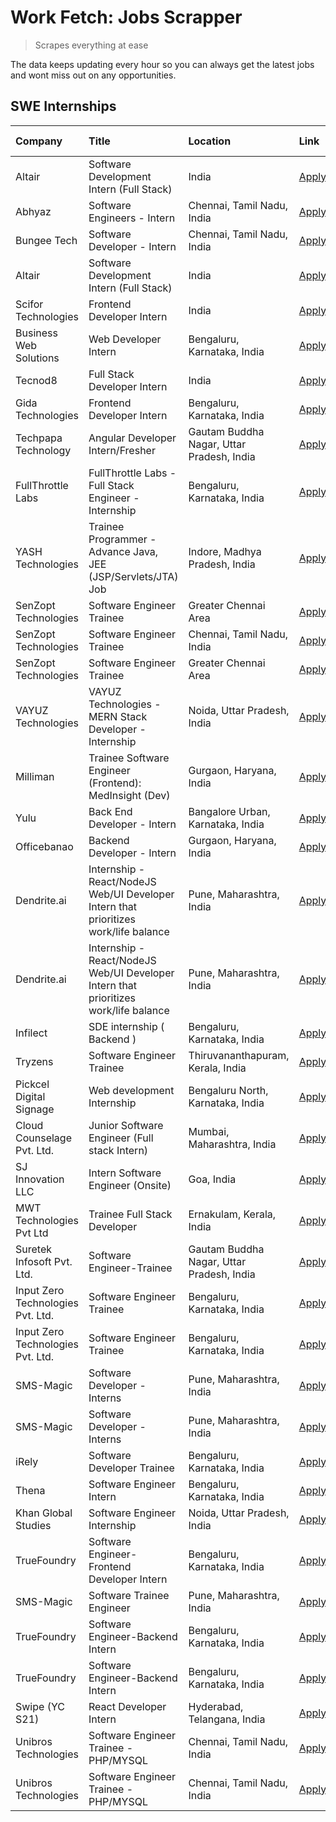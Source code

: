 # Work Fetch: Jobs Scrapper
> Scrapes everything at ease

The data keeps updating every hour so you can always get the latest jobs and wont miss out on any opportunities.

## SWE Internships
<!--START_SECTION:workfetch-->
| Company                           | Title                                                                                | Location                                  | Link                                                                                                                                                                                                                                                                                                        | Date Posted   |
|:----------------------------------|:-------------------------------------------------------------------------------------|:------------------------------------------|:------------------------------------------------------------------------------------------------------------------------------------------------------------------------------------------------------------------------------------------------------------------------------------------------------------|:--------------|
| Altair                            | Software Development Intern (Full Stack)                                             | India                                     | [Apply](https://in.linkedin.com/jobs/view/software-development-intern-full-stack-at-altair-3840065993?position=28&pageNum=0&refId=eiIBCeB3%2FlkFdgCU%2Bkgc%2Fg%3D%3D&trackingId=9l9Al3Hxqp2%2BJb6KLJs3rg%3D%3D&trk=public_jobs_jserp-result_search-card)                                                    | 2024-02-28    |
| Abhyaz                            | Software Engineers - Intern                                                          | Chennai, Tamil Nadu, India                | [Apply](https://in.linkedin.com/jobs/view/software-engineers-intern-at-abhyaz-3842331306?position=39&pageNum=0&refId=eiIBCeB3%2FlkFdgCU%2Bkgc%2Fg%3D%3D&trackingId=V5Y7sQR6TSvH3aSLDht7sg%3D%3D&trk=public_jobs_jserp-result_search-card)                                                                   | 2024-02-28    |
| Bungee Tech                       | Software Developer - Intern                                                          | Chennai, Tamil Nadu, India                | [Apply](https://in.linkedin.com/jobs/view/software-developer-intern-at-bungee-tech-3842220746?position=44&pageNum=0&refId=eiIBCeB3%2FlkFdgCU%2Bkgc%2Fg%3D%3D&trackingId=plY5LxgttRImfP0buQY73Q%3D%3D&trk=public_jobs_jserp-result_search-card)                                                              | 2024-02-28    |
| Altair                            | Software Development Intern (Full Stack)                                             | India                                     | [Apply](https://in.linkedin.com/jobs/view/software-development-intern-full-stack-at-altair-3840065993?position=3&pageNum=2&refId=Es21rCkzKiUV0Fu5noimNQ%3D%3D&trackingId=TjKLdPAb0nCIlQzIP7ytzg%3D%3D&trk=public_jobs_jserp-result_search-card)                                                             | 2024-02-28    |
| Scifor Technologies               | Frontend Developer Intern                                                            | India                                     | [Apply](https://in.linkedin.com/jobs/view/frontend-developer-intern-at-scifor-technologies-3839011953?position=40&pageNum=0&refId=eiIBCeB3%2FlkFdgCU%2Bkgc%2Fg%3D%3D&trackingId=xNMpIRBsE7UM7hZ%2FigjyNQ%3D%3D&trk=public_jobs_jserp-result_search-card)                                                    | 2024-02-27    |
| Business Web Solutions            | Web Developer Intern                                                                 | Bengaluru, Karnataka, India               | [Apply](https://in.linkedin.com/jobs/view/web-developer-intern-at-business-web-solutions-3839906144?position=21&pageNum=0&refId=eiIBCeB3%2FlkFdgCU%2Bkgc%2Fg%3D%3D&trackingId=Qdid0EYvEzM1RMUmtJJmeA%3D%3D&trk=public_jobs_jserp-result_search-card)                                                        | 2024-02-26    |
| Tecnod8                           | Full Stack Developer Intern                                                          | India                                     | [Apply](https://in.linkedin.com/jobs/view/full-stack-developer-intern-at-tecnod8-3834283868?position=52&pageNum=0&refId=eiIBCeB3%2FlkFdgCU%2Bkgc%2Fg%3D%3D&trackingId=J6ipNl8Xwmh2HifQjp6DgA%3D%3D&trk=public_jobs_jserp-result_search-card)                                                                | 2024-02-25    |
| Gida Technologies                 | Frontend Developer Intern                                                            | Bengaluru, Karnataka, India               | [Apply](https://in.linkedin.com/jobs/view/frontend-developer-intern-at-gida-technologies-3836040945?position=19&pageNum=0&refId=eiIBCeB3%2FlkFdgCU%2Bkgc%2Fg%3D%3D&trackingId=J3QwG0wtIg5hZgLnNlOgCA%3D%3D&trk=public_jobs_jserp-result_search-card)                                                        | 2024-02-21    |
| Techpapa Technology               | Angular Developer Intern/Fresher                                                     | Gautam Buddha Nagar, Uttar Pradesh, India | [Apply](https://in.linkedin.com/jobs/view/angular-developer-intern-fresher-at-techpapa-technology-3834305862?position=59&pageNum=0&refId=eiIBCeB3%2FlkFdgCU%2Bkgc%2Fg%3D%3D&trackingId=UHflEYaCy6tqKE1qaq0CSg%3D%3D&trk=public_jobs_jserp-result_search-card)                                               | 2024-02-20    |
| FullThrottle Labs                 | FullThrottle Labs - Full Stack Engineer - Internship                                 | Bengaluru, Karnataka, India               | [Apply](https://in.linkedin.com/jobs/view/fullthrottle-labs-full-stack-engineer-internship-at-fullthrottle-labs-3829636016?position=55&pageNum=0&refId=eiIBCeB3%2FlkFdgCU%2Bkgc%2Fg%3D%3D&trackingId=yWpl%2B%2F6EhnjpdYWFNLDShA%3D%3D&trk=public_jobs_jserp-result_search-card)                             | 2024-02-17    |
| YASH Technologies                 | Trainee Programmer - Advance Java, JEE (JSP/Servlets/JTA) Job                        | Indore, Madhya Pradesh, India             | [Apply](https://in.linkedin.com/jobs/view/trainee-programmer-advance-java-jee-jsp-servlets-jta-job-at-yash-technologies-3811759183?position=14&pageNum=0&refId=eiIBCeB3%2FlkFdgCU%2Bkgc%2Fg%3D%3D&trackingId=ZboNLCKW3k1F2QcXkmyhsg%3D%3D&trk=public_jobs_jserp-result_search-card)                         | 2024-02-13    |
| SenZopt Technologies              | Software Engineer Trainee                                                            | Greater Chennai Area                      | [Apply](https://in.linkedin.com/jobs/view/software-engineer-trainee-at-senzopt-technologies-3827688781?position=33&pageNum=0&refId=eiIBCeB3%2FlkFdgCU%2Bkgc%2Fg%3D%3D&trackingId=ehL7rDLK6YnB%2BmaF56kyaQ%3D%3D&trk=public_jobs_jserp-result_search-card)                                                   | 2024-02-12    |
| SenZopt Technologies              | Software Engineer Trainee                                                            | Chennai, Tamil Nadu, India                | [Apply](https://in.linkedin.com/jobs/view/software-engineer-trainee-at-senzopt-technologies-3827686880?position=49&pageNum=0&refId=eiIBCeB3%2FlkFdgCU%2Bkgc%2Fg%3D%3D&trackingId=NljRuWLla%2BFiC7uQHXyO6w%3D%3D&trk=public_jobs_jserp-result_search-card)                                                   | 2024-02-12    |
| SenZopt Technologies              | Software Engineer Trainee                                                            | Greater Chennai Area                      | [Apply](https://in.linkedin.com/jobs/view/software-engineer-trainee-at-senzopt-technologies-3827688781?position=8&pageNum=2&refId=Es21rCkzKiUV0Fu5noimNQ%3D%3D&trackingId=5PL87tJ6yLfwieTg2u44uQ%3D%3D&trk=public_jobs_jserp-result_search-card)                                                            | 2024-02-12    |
| VAYUZ Technologies                | VAYUZ Technologies - MERN Stack Developer - Internship                               | Noida, Uttar Pradesh, India               | [Apply](https://in.linkedin.com/jobs/view/vayuz-technologies-mern-stack-developer-internship-at-vayuz-technologies-3822619356?position=58&pageNum=0&refId=eiIBCeB3%2FlkFdgCU%2Bkgc%2Fg%3D%3D&trackingId=EDalaEEDsoTzJJOgZmkUeA%3D%3D&trk=public_jobs_jserp-result_search-card)                              | 2024-02-10    |
| Milliman                          | Trainee Software Engineer (Frontend): MedInsight (Dev)                               | Gurgaon, Haryana, India                   | [Apply](https://in.linkedin.com/jobs/view/trainee-software-engineer-frontend-medinsight-dev-at-milliman-3792874280?position=4&pageNum=0&refId=eiIBCeB3%2FlkFdgCU%2Bkgc%2Fg%3D%3D&trackingId=oGS6CP6W5egngCfiT9iIBA%3D%3D&trk=public_jobs_jserp-result_search-card)                                          | 2024-02-09    |
| Yulu                              | Back End Developer - Intern                                                          | Bangalore Urban, Karnataka, India         | [Apply](https://in.linkedin.com/jobs/view/back-end-developer-intern-at-yulu-3821682220?position=8&pageNum=0&refId=eiIBCeB3%2FlkFdgCU%2Bkgc%2Fg%3D%3D&trackingId=OlolcLxBjrTVXtAusS5pow%3D%3D&trk=public_jobs_jserp-result_search-card)                                                                      | 2024-02-04    |
| Officebanao                       | Backend Developer - Intern                                                           | Gurgaon, Haryana, India                   | [Apply](https://in.linkedin.com/jobs/view/backend-developer-intern-at-officebanao-3814263731?position=20&pageNum=0&refId=eiIBCeB3%2FlkFdgCU%2Bkgc%2Fg%3D%3D&trackingId=yAFSHhhYOaq8qYa7MTDyeg%3D%3D&trk=public_jobs_jserp-result_search-card)                                                               | 2024-01-31    |
| Dendrite.ai                       | Internship - React/NodeJS Web/UI Developer Intern that prioritizes work/life balance | Pune, Maharashtra, India                  | [Apply](https://in.linkedin.com/jobs/view/internship-react-nodejs-web-ui-developer-intern-that-prioritizes-work-life-balance-at-dendrite-ai-3818948068?position=30&pageNum=0&refId=eiIBCeB3%2FlkFdgCU%2Bkgc%2Fg%3D%3D&trackingId=GYWFIG%2F%2FjTw5n9l78gbmBA%3D%3D&trk=public_jobs_jserp-result_search-card) | 2024-01-31    |
| Dendrite.ai                       | Internship - React/NodeJS Web/UI Developer Intern that prioritizes work/life balance | Pune, Maharashtra, India                  | [Apply](https://in.linkedin.com/jobs/view/internship-react-nodejs-web-ui-developer-intern-that-prioritizes-work-life-balance-at-dendrite-ai-3818948068?position=5&pageNum=2&refId=Es21rCkzKiUV0Fu5noimNQ%3D%3D&trackingId=EO9pfnMl0%2B%2Bisl66XBUUlw%3D%3D&trk=public_jobs_jserp-result_search-card)        | 2024-01-31    |
| Infilect                          | SDE internship ( Backend )                                                           | Bengaluru, Karnataka, India               | [Apply](https://in.linkedin.com/jobs/view/sde-internship-backend-at-infilect-3815120558?position=22&pageNum=0&refId=eiIBCeB3%2FlkFdgCU%2Bkgc%2Fg%3D%3D&trackingId=9PP0aS3PtigtfZhSy4X%2BVA%3D%3D&trk=public_jobs_jserp-result_search-card)                                                                  | 2024-01-25    |
| Tryzens                           | Software Engineer Trainee                                                            | Thiruvananthapuram, Kerala, India         | [Apply](https://in.linkedin.com/jobs/view/software-engineer-trainee-at-tryzens-3809363491?position=37&pageNum=0&refId=eiIBCeB3%2FlkFdgCU%2Bkgc%2Fg%3D%3D&trackingId=QRD1bS7BWY%2BWNCEo1ihOUA%3D%3D&trk=public_jobs_jserp-result_search-card)                                                                | 2024-01-18    |
| Pickcel Digital Signage           | Web development Internship                                                           | Bengaluru North, Karnataka, India         | [Apply](https://in.linkedin.com/jobs/view/web-development-internship-at-pickcel-digital-signage-3826062393?position=60&pageNum=0&refId=eiIBCeB3%2FlkFdgCU%2Bkgc%2Fg%3D%3D&trackingId=fdY87M8DdJCxvQkORDzm9g%3D%3D&trk=public_jobs_jserp-result_search-card)                                                 | 2024-01-15    |
| Cloud Counselage Pvt. Ltd.        | Junior Software Engineer (Full stack Intern)                                         | Mumbai, Maharashtra, India                | [Apply](https://in.linkedin.com/jobs/view/junior-software-engineer-full-stack-intern-at-cloud-counselage-pvt-ltd-3803132814?position=23&pageNum=0&refId=eiIBCeB3%2FlkFdgCU%2Bkgc%2Fg%3D%3D&trackingId=Qr1IyjazZeLj1DPU73UsSA%3D%3D&trk=public_jobs_jserp-result_search-card)                                | 2024-01-11    |
| SJ Innovation LLC                 | Intern Software Engineer (Onsite)                                                    | Goa, India                                | [Apply](https://in.linkedin.com/jobs/view/intern-software-engineer-onsite-at-sj-innovation-llc-3799959011?position=42&pageNum=0&refId=eiIBCeB3%2FlkFdgCU%2Bkgc%2Fg%3D%3D&trackingId=sAYgqNfiOEmSooR9igPToA%3D%3D&trk=public_jobs_jserp-result_search-card)                                                  | 2024-01-11    |
| MWT Technologies Pvt Ltd          | Trainee Full Stack Developer                                                         | Ernakulam, Kerala, India                  | [Apply](https://in.linkedin.com/jobs/view/trainee-full-stack-developer-at-mwt-technologies-pvt-ltd-3800921715?position=5&pageNum=0&refId=eiIBCeB3%2FlkFdgCU%2Bkgc%2Fg%3D%3D&trackingId=z7jEH7Md4vYTehaK20iahg%3D%3D&trk=public_jobs_jserp-result_search-card)                                               | 2024-01-09    |
| Suretek Infosoft Pvt. Ltd.        | Software Engineer-Trainee                                                            | Gautam Buddha Nagar, Uttar Pradesh, India | [Apply](https://in.linkedin.com/jobs/view/software-engineer-trainee-at-suretek-infosoft-pvt-ltd-3800934643?position=16&pageNum=0&refId=eiIBCeB3%2FlkFdgCU%2Bkgc%2Fg%3D%3D&trackingId=F6%2BpGDZ%2FsIMyrOh0QrR6Sg%3D%3D&trk=public_jobs_jserp-result_search-card)                                             | 2024-01-09    |
| Input Zero Technologies Pvt. Ltd. | Software Engineer Trainee                                                            | Bengaluru, Karnataka, India               | [Apply](https://in.linkedin.com/jobs/view/software-engineer-trainee-at-input-zero-technologies-pvt-ltd-3800927643?position=31&pageNum=0&refId=eiIBCeB3%2FlkFdgCU%2Bkgc%2Fg%3D%3D&trackingId=n2wOghdQzMqp8A0G22hU9g%3D%3D&trk=public_jobs_jserp-result_search-card)                                          | 2024-01-09    |
| Input Zero Technologies Pvt. Ltd. | Software Engineer Trainee                                                            | Bengaluru, Karnataka, India               | [Apply](https://in.linkedin.com/jobs/view/software-engineer-trainee-at-input-zero-technologies-pvt-ltd-3800927643?position=6&pageNum=2&refId=Es21rCkzKiUV0Fu5noimNQ%3D%3D&trackingId=vF15v%2BlWqIkHL6L9PdSaWw%3D%3D&trk=public_jobs_jserp-result_search-card)                                               | 2024-01-09    |
| SMS-Magic                         | Software Developer -Interns                                                          | Pune, Maharashtra, India                  | [Apply](https://in.linkedin.com/jobs/view/software-developer-interns-at-sms-magic-3799485343?position=34&pageNum=0&refId=eiIBCeB3%2FlkFdgCU%2Bkgc%2Fg%3D%3D&trackingId=jO1CD5W9m5NJlqhqWtNlJQ%3D%3D&trk=public_jobs_jserp-result_search-card)                                                               | 2024-01-05    |
| SMS-Magic                         | Software Developer -Interns                                                          | Pune, Maharashtra, India                  | [Apply](https://in.linkedin.com/jobs/view/software-developer-interns-at-sms-magic-3799485343?position=9&pageNum=2&refId=Es21rCkzKiUV0Fu5noimNQ%3D%3D&trackingId=mjQVIiNpNrrzHuYpSD7%2BSQ%3D%3D&trk=public_jobs_jserp-result_search-card)                                                                    | 2024-01-05    |
| iRely                             | Software Developer Trainee                                                           | Bengaluru, Karnataka, India               | [Apply](https://in.linkedin.com/jobs/view/software-developer-trainee-at-irely-3801577534?position=10&pageNum=0&refId=eiIBCeB3%2FlkFdgCU%2Bkgc%2Fg%3D%3D&trackingId=BEROKD7SUDvYv1or%2BXDW9A%3D%3D&trk=public_jobs_jserp-result_search-card)                                                                 | 2023-12-22    |
| Thena                             | Software Engineer Intern                                                             | Bengaluru, Karnataka, India               | [Apply](https://in.linkedin.com/jobs/view/software-engineer-intern-at-thena-3778731751?position=12&pageNum=0&refId=eiIBCeB3%2FlkFdgCU%2Bkgc%2Fg%3D%3D&trackingId=Ch7FRTwXvRev4JzkZhQhow%3D%3D&trk=public_jobs_jserp-result_search-card)                                                                     | 2023-12-05    |
| Khan Global Studies               | Software Engineer Internship                                                         | Noida, Uttar Pradesh, India               | [Apply](https://in.linkedin.com/jobs/view/software-engineer-internship-at-khan-global-studies-3766942197?position=50&pageNum=0&refId=eiIBCeB3%2FlkFdgCU%2Bkgc%2Fg%3D%3D&trackingId=MEkBqE8JRNEkKeFFoHA8Ow%3D%3D&trk=public_jobs_jserp-result_search-card)                                                   | 2023-11-27    |
| TrueFoundry                       | Software Engineer- Frontend Developer Intern                                         | Bengaluru, Karnataka, India               | [Apply](https://in.linkedin.com/jobs/view/software-engineer-frontend-developer-intern-at-truefoundry-3790095058?position=11&pageNum=0&refId=eiIBCeB3%2FlkFdgCU%2Bkgc%2Fg%3D%3D&trackingId=iqihmSXe74QxWymFEnkqMw%3D%3D&trk=public_jobs_jserp-result_search-card)                                            | 2023-11-24    |
| SMS-Magic                         | Software Trainee Engineer                                                            | Pune, Maharashtra, India                  | [Apply](https://in.linkedin.com/jobs/view/software-trainee-engineer-at-sms-magic-3761409781?position=25&pageNum=0&refId=eiIBCeB3%2FlkFdgCU%2Bkgc%2Fg%3D%3D&trackingId=7p5txdYDUwf96B1Bx7h4oQ%3D%3D&trk=public_jobs_jserp-result_search-card)                                                                | 2023-11-16    |
| TrueFoundry                       | Software Engineer-Backend Intern                                                     | Bengaluru, Karnataka, India               | [Apply](https://in.linkedin.com/jobs/view/software-engineer-backend-intern-at-truefoundry-3779508170?position=29&pageNum=0&refId=eiIBCeB3%2FlkFdgCU%2Bkgc%2Fg%3D%3D&trackingId=LDn3iLHjjTtBJMRaHcdrMg%3D%3D&trk=public_jobs_jserp-result_search-card)                                                       | 2023-11-10    |
| TrueFoundry                       | Software Engineer-Backend Intern                                                     | Bengaluru, Karnataka, India               | [Apply](https://in.linkedin.com/jobs/view/software-engineer-backend-intern-at-truefoundry-3779508170?position=4&pageNum=2&refId=Es21rCkzKiUV0Fu5noimNQ%3D%3D&trackingId=TXt1MYtUYr7a7K%2FYsldLPg%3D%3D&trk=public_jobs_jserp-result_search-card)                                                            | 2023-11-10    |
| Swipe (YC S21)                    | React Developer Intern                                                               | Hyderabad, Telangana, India               | [Apply](https://in.linkedin.com/jobs/view/react-developer-intern-at-swipe-yc-s21-3737600089?position=13&pageNum=0&refId=eiIBCeB3%2FlkFdgCU%2Bkgc%2Fg%3D%3D&trackingId=fWfZejnGUhsrWqSBNtJBww%3D%3D&trk=public_jobs_jserp-result_search-card)                                                                | 2023-10-13    |
| Unibros Technologies              | Software Engineer Trainee - PHP/MYSQL                                                | Chennai, Tamil Nadu, India                | [Apply](https://in.linkedin.com/jobs/view/software-engineer-trainee-php-mysql-at-unibros-technologies-3656599241?position=35&pageNum=0&refId=eiIBCeB3%2FlkFdgCU%2Bkgc%2Fg%3D%3D&trackingId=sVHW%2BRqd7v7VmD8PJcFWJw%3D%3D&trk=public_jobs_jserp-result_search-card)                                         | 2023-06-12    |
| Unibros Technologies              | Software Engineer Trainee - PHP/MYSQL                                                | Chennai, Tamil Nadu, India                | [Apply](https://in.linkedin.com/jobs/view/software-engineer-trainee-php-mysql-at-unibros-technologies-3656599241?position=10&pageNum=2&refId=Es21rCkzKiUV0Fu5noimNQ%3D%3D&trackingId=CKA3ltDd8zfpgKhtqPz8Rg%3D%3D&trk=public_jobs_jserp-result_search-card)                                                 | 2023-06-12    |
<!--END_SECTION:workfetch-->
